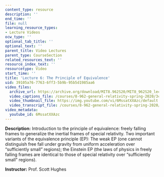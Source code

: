 ```yaml
---
content_type: resource
description: ''
end_time: ''
file: null
learning_resource_types:
- Lecture Videos
ocw_type: ''
optional_tab_title: ''
optional_text: ''
parent_title: Video Lectures
parent_type: CourseSection
related_resources_text: ''
resource_index_text: ''
resourcetype: Video
start_time: ''
title: 'Lecture 6: The Principle of Equivalence'
uid: 39105a76-7763-6ff3-5b9b-95b5d1985aa6
video_files:
  archive_url: https://archive.org/download/MIT8.962S20/MIT8_962S20_lec06_300k.mp4
  video_captions_file: /courses/8-962-general-relativity-spring-2020/3c455c9645dd5c9b9882b967bf47e950_6MssatXXAzc.vtt
  video_thumbnail_file: https://img.youtube.com/vi/6MssatXXAzc/default.jpg
  video_transcript_file: /courses/8-962-general-relativity-spring-2020/5d9c78bd037e6f9d29e25d1d8aa83afc_6MssatXXAzc.pdf
video_metadata:
  youtube_id: 6MssatXXAzc
---
```


**Description:** Introduction to the principle of equivalence: freely falling frames to generalize the inertial frames of special relativity. Two important variants of the equivalence principle (EP): The weak EP (one cannot distinguish free fall under gravity from uniform acceleration over “sufficiently small” regions); the Einstein EP (the laws of physics in freely falling frames are identical to those of special relativity over “sufficiently small” regions).

**Instructor:** Prof. Scott Hughes



